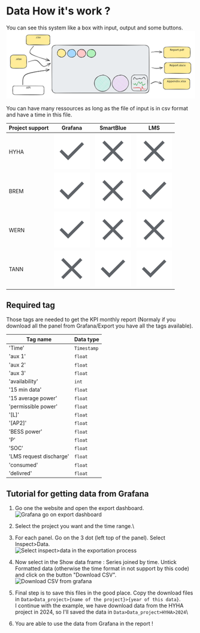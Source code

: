 # Data How it's work ?

You can see this system like a box with input, output and some buttons.&#x20;
![Representation of this code like a box](../image/draw/file.excalidraw%20(1).png)

You can have many ressources as long as the file of input is in csv format and have a time in this file.


| Project support | Grafana                         | SmartBlue                       | LMS                             |
| --------------- | ------------------------------- | ------------------------------- | ------------------------------- |
| HYHA            | ![](../icon/material/check.png) | ![](../icon/material/cross.png) | ![](../icon/material/cross.png) |
| BREM            | ![](../icon/material/check.png) | ![](../icon/material/cross.png) | ![](../icon/material/check.png) |
| WERN            | ![](../icon/material/check.png) | ![](../icon/material/cross.png) | ![](../icon/material/cross.png) |
| TANN            | ![](../icon/material/cross.png) | ![](../icon/material/check.png) | ![](../icon/material/check.png) |

## Required tag

Those tags are needed to get the KPI monthly report (Normaly if you download all the panel from Grafana/Export you have all the tags available).


| Tag name                | Data type   |
| ----------------------- | ----------- |
| 'Time'                  | `Timestamp` |
| 'aux 1'                 | `float`     |
| 'aux 2'                 | `float`     |
| 'aux 3'                 | `float`     |
| 'availability'          | `int`       |
| '15 min data'           | `float`     |
| '15 average power'      | `float`     |
| 'permissible power'     | `float`     |
| '\[L]'                  | `float`     |
| '\[AP2]'                | `float`     |
| 'BESS power'            | `float`     |
| 'P'                     | `float`     |
| 'SOC'                   | `float`     |
| 'LMS request discharge' | `float`     |
| 'consumed'              | `float`     |
| 'delivred'              | `float`     |

## Tutorial for getting data from Grafana

1. Go one the website and open the export dashboard.\
   ![Grafana go on export dashboard](../image/Grafana\_export\_tuto/export\_dashboard.png)
2. Select the project you want and the time range.\

3. For each panel. Go on the 3 dot (left top of the panel). Select Inspect>Data.\
   ![Select inspect>data in the exportation process](../image/Grafana\_export\_tuto/Inspect\_data.png)
4. Now select in the Show data frame : Series joined by time. Untick Formatted data (otherwise the time format in not support by this code) and click on the button "Download CSV".\
   ![Download CSV from grafana](../image/Grafana\_export\_tuto/download\_csv.png)
5. Final step is to save this files in the good place. Copy the download files in `Data>Data_project>{name of the project}>{year of this data}`.\
   I continue with the example, we have download data from the HYHA project in 2024, so I'll saved the data in `Data>Data_project>HYHA>2024`\

6. You are able to use the data from Grafana in the report !
